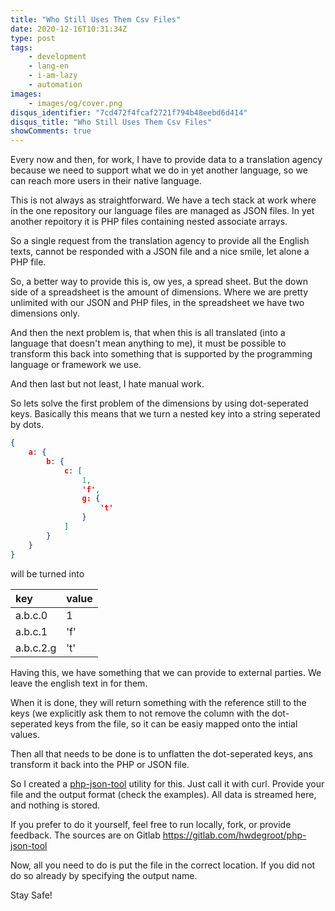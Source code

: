 ```yaml
---
title: "Who Still Uses Them Csv Files"
date: 2020-12-16T10:31:34Z
type: post
tags:
    - development
    - lang-en
    - i-am-lazy
    - automation
images:
    - images/og/cover.png
disqus_identifier: "7cd472f4fcaf2721f794b48eebd6d414"
disqus_title: "Who Still Uses Them Csv Files"
showComments: true
---
```


Every now and then, for work, I have to provide data to a translation agency because we need to support
what we do in yet another language, so we can reach more users in their native language.

This is not always as straightforward. We have a tech stack at work where in the one repository our language files are
managed as JSON files. In yet another repoitory it is PHP files containing nested associate arrays.

So a single request from the translation agency to provide all the English texts, cannot be responded with a JSON file
and a nice smile, let alone a PHP file.

So, a better way to provide this is, ow yes, a spread sheet. But the down side of a spreadsheet is the amount of dimensions.
Where we are pretty unlimited with our JSON and PHP files, in the spreadsheet we have two dimensions only.

And then the next problem is, that when this is all translated (into a language that doesn't mean anything to me),
it must be possible to transform this back into something that is supported by the programming language or framework we use.

And then last but not least, I hate manual work.

So lets solve the first problem of the dimensions by using dot-seperated keys. Basically this means that we turn a
nested key into a string seperated by dots.

```json
{
    a: {
        b: {
            c: [
                1,
                'f',
                g: {
                    't'
                }
            ]
        }
    }
}
```

will be turned into

| key       | value |
|:--------- |:----- |
| a.b.c.0   | 1     |
| a.b.c.1   | 'f'   |
| a.b.c.2.g | 't'   |

Having this, we have something that we can provide to external parties. We leave the english text in for them.

When it is done, they will return something with the reference still to the keys (we explicitly ask them to not remove the
column with the dot-seperated keys from the file, so it can be easiy mapped onto the intial values.

Then all that needs to be done is to unflatten the dot-seperated keys, ans transform it back into the PHP or JSON file.

So I created a [php-json-tool](http://php-json-tool.herokuapp.com/) utility for this. Just call it with curl. Provide your
file and the output format (check the examples). All data is streamed here, and nothing is stored.

If you prefer to do it yourself, feel free to run locally, fork, or provide feedback. The sources are on Gitlab https://gitlab.com/hwdegroot/php-json-tool

Now, all you need to do is put the file in the correct location. If you did not do so already by specifying the output name.

Stay Safe!

